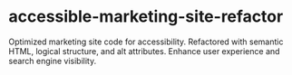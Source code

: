 # accessible-marketing-site-refactor
Optimized marketing site code for accessibility. Refactored with semantic HTML, logical structure, and alt attributes. Enhance user experience and search engine visibility.
